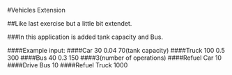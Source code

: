﻿#Vehicles Extension

##Like last exercise but a little bit extendet.

###In this application is added tank capacity and Bus.

####Example input:
####Car 30 0.04 70(tank capacity)
####Truck 100 0.5 300
####Bus 40 0.3 150
####3(number of operations)
####Refuel Car 10
####Drive Bus 10
####Refuel Truck 1000  